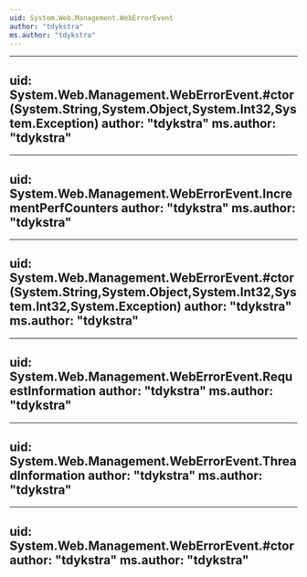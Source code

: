 ```yaml
---
uid: System.Web.Management.WebErrorEvent
author: "tdykstra"
ms.author: "tdykstra"
---
```


---
uid: System.Web.Management.WebErrorEvent.#ctor(System.String,System.Object,System.Int32,System.Exception)
author: "tdykstra"
ms.author: "tdykstra"
---

---
uid: System.Web.Management.WebErrorEvent.IncrementPerfCounters
author: "tdykstra"
ms.author: "tdykstra"
---

---
uid: System.Web.Management.WebErrorEvent.#ctor(System.String,System.Object,System.Int32,System.Int32,System.Exception)
author: "tdykstra"
ms.author: "tdykstra"
---

---
uid: System.Web.Management.WebErrorEvent.RequestInformation
author: "tdykstra"
ms.author: "tdykstra"
---

---
uid: System.Web.Management.WebErrorEvent.ThreadInformation
author: "tdykstra"
ms.author: "tdykstra"
---

---
uid: System.Web.Management.WebErrorEvent.#ctor
author: "tdykstra"
ms.author: "tdykstra"
---
